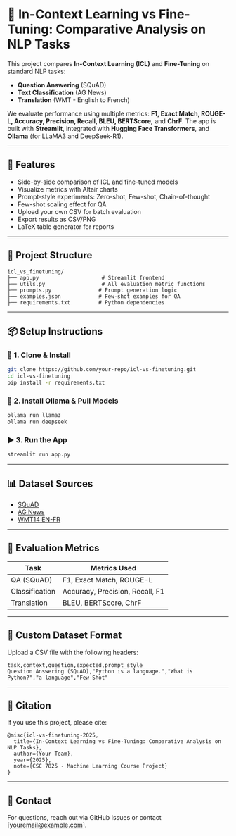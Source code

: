 # 🧠 In-Context Learning vs Fine-Tuning: Comparative Analysis on NLP Tasks

This project compares **In-Context Learning (ICL)** and **Fine-Tuning** on standard NLP tasks: 
- **Question Answering** (SQuAD)
- **Text Classification** (AG News)
- **Translation** (WMT - English to French)

We evaluate performance using multiple metrics: **F1, Exact Match, ROUGE-L, Accuracy, Precision, Recall, BLEU, BERTScore,** and **ChrF**. The app is built with **Streamlit**, integrated with **Hugging Face Transformers**, and **Ollama** (for LLaMA3 and DeepSeek-R1).

---

## 🚀 Features

- Side-by-side comparison of ICL and fine-tuned models
- Visualize metrics with Altair charts
- Prompt-style experiments: Zero-shot, Few-shot, Chain-of-thought
- Few-shot scaling effect for QA
- Upload your own CSV for batch evaluation
- Export results as CSV/PNG
- LaTeX table generator for reports

---

## 📁 Project Structure

```plaintext
icl_vs_finetuning/
├── app.py                    # Streamlit frontend
├── utils.py                  # All evaluation metric functions
├── prompts.py               # Prompt generation logic
├── examples.json            # Few-shot examples for QA
├── requirements.txt         # Python dependencies
```

---

## 📦 Setup Instructions

### 🔧 1. Clone & Install
```bash
git clone https://github.com/your-repo/icl-vs-finetuning.git
cd icl-vs-finetuning
pip install -r requirements.txt
```

### 🤖 2. Install Ollama & Pull Models
```bash
ollama run llama3
ollama run deepseek
```

### ▶️ 3. Run the App
```bash
streamlit run app.py
```

---

## 📊 Dataset Sources

- [SQuAD](https://rajpurkar.github.io/SQuAD-explorer/)
- [AG News](https://www.kaggle.com/datasets/amananandrai/ag-news-classification-dataset)
- [WMT14 EN-FR](http://www.statmt.org/wmt14/translation-task.html)

---

## 🧪 Evaluation Metrics

| Task               | Metrics Used                             |
|--------------------|-------------------------------------------|
| QA (SQuAD)         | F1, Exact Match, ROUGE-L                  |
| Classification     | Accuracy, Precision, Recall, F1           |
| Translation        | BLEU, BERTScore, ChrF                    |

---

## 📂 Custom Dataset Format

Upload a CSV file with the following headers:
```csv
task,context,question,expected,prompt_style
Question Answering (SQuAD),"Python is a language.","What is Python?","a language","Few-Shot"
```

---

## 📄 Citation

If you use this project, please cite:

```
@misc{icl-vs-finetuning-2025,
  title={In-Context Learning vs Fine-Tuning: Comparative Analysis on NLP Tasks},
  author={Your Team},
  year={2025},
  note={CSC 7825 - Machine Learning Course Project}
}
```

---

## 💬 Contact

For questions, reach out via GitHub Issues or contact [youremail@example.com].
